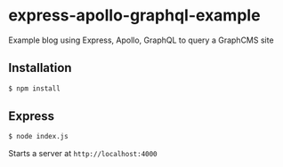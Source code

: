 # express-apollo-graphql-example

Example blog using Express, Apollo, GraphQL to query a GraphCMS site

## Installation

```sh
$ npm install
```

## Express

```sh
$ node index.js
```

Starts a server at `http://localhost:4000`